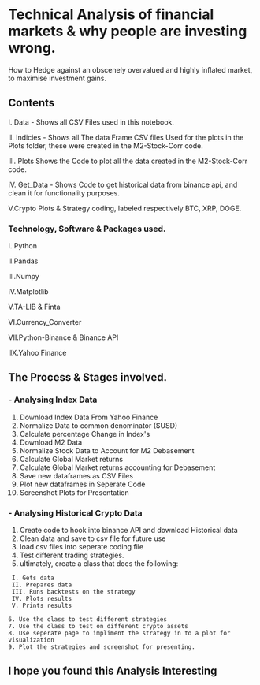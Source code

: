                           
# Technical Analysis of financial markets & why people are investing wrong.

How to Hedge against an obscenely overvalued and highly inflated market, to maximise investment gains.

## Contents


 I. Data - Shows all CSV Files used in this notebook.
 
 II. Indicies - Shows all The data Frame CSV files Used for the plots in the Plots folder, 
     these were created in the M2-Stock-Corr code.
      
 III. Plots Shows the Code to plot all the data created in the M2-Stock-Corr code.
 
 IV. Get_Data - Shows Code to get historical data from binance api, and clean it for functionality purposes.
 
 V.Crypto Plots & Strategy coding, labeled respectively
   BTC, XRP, DOGE.
 
 
### Technology, Software & Packages used.

 I. Python
 
 II.Pandas
 
 III.Numpy
 
 IV.Matplotlib
 
 V.TA-LIB & Finta 
 
 VI.Currency_Converter
 
 VII.Python-Binance & Binance API
 
 IIX.Yahoo Finance
 

## The Process & Stages involved.
### - Analysing Index Data

  1. Download Index Data From Yahoo Finance
  2. Normalize Data to common denominator ($USD)
  3. Calculate percentage Change in Index's
  4. Download M2 Data
  5. Normalize Stock Data to Account for M2 Debasement
  6. Calculate Global Market returns
  7. Calculate Global Market returns accounting for Debasement
  8. Save new dataframes as CSV Files
  9. Plot new dataframes in Seperate Code
  10. Screenshot Plots for Presentation

### - Analysing Historical Crypto Data
  
   1. Create code to hook into binance API and download Historical data
   2. Clean data and save to csv file for future use
   3. load csv files into seperate coding file
   4. Test different trading strategies.
   5. ultimately, create a class that does the following:
     
     I. Gets data
     II. Prepares data
     III. Runs backtests on the strategy
     IV. Plots results
     V. Prints results
     
    6. Use the class to test different strategies
    7. Use the class to test on different crypto assets
    8. Use seperate page to impliment the strategy in to a plot for visualization
    9. Plot the strategies and screenshot for presenting.
    
    
## I hope you found this Analysis Interesting

    
  
  


 
